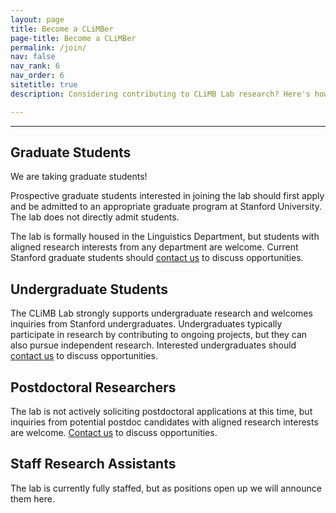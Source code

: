 ```yaml
---
layout: page
title: Become a CLiMBer
page-title: Become a CLiMBer
permalink: /join/
nav: false
nav_rank: 6
nav_order: 6
sitetitle: true
description: Considering contributing to CLiMB Lab research? Here's how you can get involved.

---
```

---
## Graduate Students
We are taking graduate students!

Prospective graduate students interested in joining the lab should first apply and be admitted to an
appropriate graduate program at Stanford University. The lab does not directly admit students.

The lab is formally housed in the Linguistics Department, but students with aligned research interests
from any department are welcome. Current Stanford graduate students should 
[contact us](mailto:climblab@stanford.edu) to discuss opportunities.

## Undergraduate Students

The CLiMB Lab strongly supports undergraduate research and welcomes inquiries from Stanford
undergraduates. Undergraduates typically participate in research by contributing to ongoing projects, 
but they can also pursue independent research. Interested undergraduates should
[contact us](mailto:climblab@stanford.edu) to discuss opportunities.

## Postdoctoral Researchers

The lab is not actively soliciting postdoctoral applications at this time, but inquiries from
potential postdoc candidates with aligned research interests are welcome.
[Contact us](mailto:climblab@stanford.edu) to discuss opportunities.

## Staff Research Assistants
The lab is currently fully staffed, but as positions open up we will announce them here.